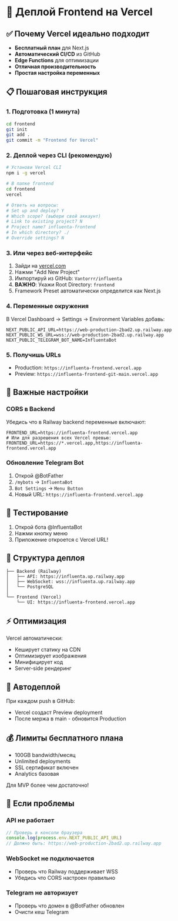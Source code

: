 # 🚀 Деплой Frontend на Vercel

## ✅ Почему Vercel идеально подходит

- **Бесплатный план** для Next.js
- **Автоматический CI/CD** из GitHub
- **Edge Functions** для оптимизации
- **Отличная производительность**
- **Простая настройка переменных**

## 📋 Пошаговая инструкция

### 1. Подготовка (1 минута)

```bash
cd frontend
git init
git add .
git commit -m "Frontend for Vercel"
```

### 2. Деплой через CLI (рекомендую)

```bash
# Установи Vercel CLI
npm i -g vercel

# В папке frontend
cd frontend
vercel

# Ответь на вопросы:
# Set up and deploy? Y
# Which scope? (выбери свой аккаунт)
# Link to existing project? N
# Project name? influenta-frontend
# In which directory? ./
# Override settings? N
```

### 3. Или через веб-интерфейс

1. Зайди на [vercel.com](https://vercel.com)
2. Нажми "Add New Project"
3. Импортируй из GitHub: `Vantorrr/influenta`
4. **ВАЖНО**: Укажи Root Directory: `frontend`
5. Framework Preset автоматически определится как Next.js

### 4. Переменные окружения

В Vercel Dashboard → Settings → Environment Variables добавь:

```env
NEXT_PUBLIC_API_URL=https://web-production-2bad2.up.railway.app
NEXT_PUBLIC_WS_URL=wss://web-production-2bad2.up.railway.app
NEXT_PUBLIC_TELEGRAM_BOT_NAME=InfluentaBot
```

### 5. Получишь URLs

- Production: `https://influenta-frontend.vercel.app`
- Preview: `https://influenta-frontend-git-main.vercel.app`

## 🔧 Важные настройки

### CORS в Backend

Убедись что в Railway backend переменные включают:

```env
FRONTEND_URL=https://influenta-frontend.vercel.app
# Или для разрешения всех Vercel превью:
FRONTEND_URL=https://*.vercel.app,https://influenta-frontend.vercel.app
```

### Обновление Telegram Bot

1. Открой @BotFather
2. `/mybots` → `InfluentaBot`
3. `Bot Settings` → `Menu Button`
4. Новый URL: `https://influenta-frontend.vercel.app`

## 📱 Тестирование

1. Открой бота @InfluentaBot
2. Нажми кнопку меню
3. Приложение откроется с Vercel URL!

## 🎯 Структура деплоя

```
├── Backend (Railway)
│   ├── API: https://influenta.up.railway.app
│   ├── WebSocket: wss://influenta.up.railway.app
│   └── PostgreSQL
│
└── Frontend (Vercel)
    └── UI: https://influenta-frontend.vercel.app
```

## ⚡ Оптимизация

Vercel автоматически:
- Кеширует статику на CDN
- Оптимизирует изображения
- Минифицирует код
- Server-side рендеринг

## 🔄 Автодеплой

При каждом push в GitHub:
- Vercel создаст Preview deployment
- После мержа в main - обновится Production

## 💰 Лимиты бесплатного плана

- 100GB bandwidth/месяц
- Unlimited deployments
- SSL сертификат включен
- Analytics базовая

Для MVP более чем достаточно!

## 🚨 Если проблемы

### API не работает
```javascript
// Проверь в консоли браузера
console.log(process.env.NEXT_PUBLIC_API_URL)
// Должно быть: https://web-production-2bad2.up.railway.app
```

### WebSocket не подключается
- Проверь что Railway поддерживает WSS
- Убедись что CORS настроен правильно

### Telegram не авторизует
- Проверь что домен в @BotFather обновлен
- Очисти кеш Telegram




